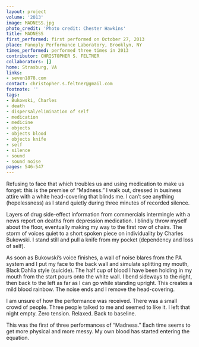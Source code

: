 ```yaml
---
layout: project
volume: '2013'
image: MADNESS.jpg
photo_credit: 'Photo credit: Chester Hawkins'
title: MADNESS
first_performed: first performed on October 27, 2013
place: Panoply Performance Laboratory, Brooklyn, NY
times_performed: performed three times in 2013
contributor: CHRISTOPHER S. FELTNER
collaborators: []
home: Strasburg, VA
links:
- seven1878.com
contact: christopher.s.feltner@gmail.com
footnote: ''
tags:
- Bukowski, Charles
- death
- dispersal/elimination of self
- medication
- medicine
- objects
- objects blood
- objects knife
- self
- silence
- sound
- sound noise
pages: 546-547
---
```


Refusing to face that which troubles us and using medication to make us forget: this is the premise of “Madness.” I walk out, dressed in business attire with a white head-covering that blinds me. I can’t see anything (hopelessness) as I stand quietly during three minutes of recorded silence.

Layers of drug side-effect information from commercials intermingle with a news report on deaths from depression medication. I blindly throw myself about the floor, eventually making my way to the first row of chairs. The storm of voices quiet to a short spoken piece on individuality by Charles Bukowski. I stand still and pull a knife from my pocket (dependency and loss of self).

As soon as Bukowski’s voice finishes, a wall of noise blares from the PA system and I put my face to the back wall and simulate splitting my mouth, Black Dahlia style (suicide). The half cup of blood I have been holding in my mouth from the start pours onto the white wall. I bend sideways to the right, then back to the left as far as I can go while standing upright. This creates a mild blood rainbow. The noise ends and I remove the head-covering.

I am unsure of how the performance was received. There was a small crowd of people. Three people talked to me and seemed to like it. I left that night empty. Zero tension. Relaxed. Back to baseline.

This was the first of three performances of “Madness.” Each time seems to get more physical and more messy. My own blood has started entering the equation.
